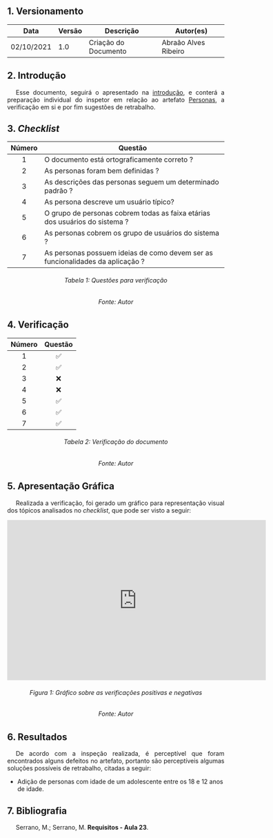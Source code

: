 ## 1. Versionamento
|Data|Versão|Descrição|Autor(es)
|--|--|--|--|
|02/10/2021|1.0|Criação do Documento|Abraão Alves Ribeiro|

## 2. Introdução
<p style="text-align: justify; text-indent: 20px"> Esse documento, seguirá o apresentado na <a href=../introducao>introdução</a>, e conterá a preparação individual do inspetor em relação ao artefato <a href="../../analiseRequisitos/personas">Personas</a>, a verificação em si e por fim sugestões de retrabalho.</p>

## 3. <i>Checklist</i>

<center>

|Número|Questão|
|:-:|--|
|1|O documento está ortograficamente correto ?|
|2|As personas foram bem definidas ?|
|3|As descrições das personas seguem um determinado padrão ?|
|4|As persona descreve um usuário típico?|
|5|O grupo de personas cobrem todas as faixa etárias dos usuários do sistema ?|
|6|As personas cobrem os grupo de usuários do sistema ?|
|7|As personas possuem ideias de como devem ser as funcionalidades da aplicação ?|


</center>

<h6 align="center">Tabela 1: Questões para verificação</h6>
<h6 align="center">Fonte: Autor</h6>

## 4. Verificação

<!-- Aqui como exemplo botei o storyboard, porque nele existem várias imagens que precisam ser verificadas-->
<center>

|Número|Questão|
|:-:|:-:|
|1|✅|
|2|✅|
|3|❌|
|4|❌|
|5|✅|
|6|✅|
|7|✅|
</center>

<h6 align="center">Tabela 2: Verificação do documento</h6>
<h6 align="center">Fonte: Autor</h6>

## 5. Apresentação Gráfica
<p style="text-align: justify; text-indent: 20px"> Realizada a verificação, foi gerado um gráfico para representação visual dos tópicos analisados no <i>checklist</i>, que pode ser visto a seguir:</p>
<center>

<iframe width="600" height="371" seamless frameborder="0" scrolling="no" src="https://docs.google.com/spreadsheets/d/e/2PACX-1vSEv8Anm2zWqvZDWOmnd9M3ZQR7sRgKu50dx-hbnEdlpE17mZbAcokKlYwRvzU8RG14UTmtqvwd-tAw/pubchart?oid=1212844963&amp;format=interactive"></iframe>

</center>
<h6 align="center">Figura 1: Gráfico sobre as verificações positivas e negativas</h6>
<h6 align="center">Fonte: Autor</h6>

## 6. Resultados
<p style="text-align: justify; text-indent: 20px"> De acordo com a inspeção realizada, é perceptível que foram encontrados alguns defeitos no artefato, portanto são perceptíveis algumas soluções possíveis de retrabalho, citadas a seguir:</p>

- Adição de personas com idade de um adolescente entre os 18 e 12 anos de idade.

## 7. Bibliografia
<p style="text-align: justify; text-indent: 20px">Serrano, M.; Serrano, M. <b>Requisitos - Aula 23</b>.</p>
